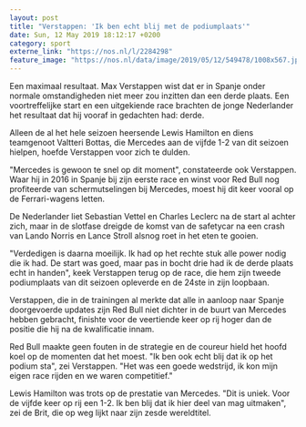 ```yaml
---
layout: post
title: "Verstappen: 'Ik ben echt blij met de podiumplaats'"
date: Sun, 12 May 2019 18:12:17 +0200
category: sport
externe_link: "https://nos.nl/l/2284298"
feature_image: "https://nos.nl/data/image/2019/05/12/549478/1008x567.jpg"
---
```


<p>Een maximaal resultaat. Max Verstappen wist dat er in Spanje onder normale omstandigheden niet meer zou inzitten dan een derde plaats. Een voortreffelijke start en een uitgekiende race brachten de jonge Nederlander het resultaat dat hij vooraf in gedachten had: derde.</p>
<p>Alleen de al het hele seizoen heersende Lewis Hamilton en diens teamgenoot Valtteri Bottas, die Mercedes aan de vijfde 1-2 van dit seizoen hielpen, hoefde Verstappen voor zich te dulden.</p>
<p>"Mercedes is gewoon te snel op dit moment", constateerde ook Verstappen. Waar hij in 2016 in Spanje bij zijn eerste race en winst voor Red Bull nog profiteerde van schermutselingen bij Mercedes, moest hij dit keer vooral op de Ferrari-wagens letten.</p>
<p>De Nederlander liet Sebastian Vettel en Charles Leclerc na de start al achter zich, maar in de slotfase dreigde de komst van de safetycar na een crash van Lando Norris en Lance Stroll alsnog roet in het eten te gooien.</p>
<p>"Verdedigen is daarna moeilijk. Ik had op het rechte stuk alle power nodig die ik had. De start was goed, maar pas in bocht drie had ik de derde plaats echt in handen", keek Verstappen terug op de race, die hem zijn tweede podiumplaats van dit seizoen opleverde en de 24ste in zijn loopbaan.</p>
<p>Verstappen, die in de trainingen al merkte dat alle in aanloop naar Spanje doorgevoerde updates zijn Red Bull niet dichter in de buurt van Mercedes hebben gebracht, finishte voor de veertiende keer op rij hoger dan de positie die hij na de kwalificatie innam.</p>
<p>Red Bull maakte geen fouten in de strategie en de coureur hield het hoofd koel op de momenten dat het moest. "Ik ben ook echt blij dat ik op het podium sta", zei Verstappen. "Het was een goede wedstrijd, ik kon mijn eigen race rijden en we waren competitief."</p>
<p>Lewis Hamilton was trots op de prestatie van Mercedes. "Dit is uniek. Voor de vijfde keer op rij een 1-2. Ik ben blij dat ik hier deel van mag uitmaken", zei de Brit, die op weg lijkt naar zijn zesde wereldtitel.</p>
